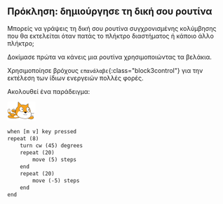 ## Πρόκληση: δημιούργησε τη δική σου ρουτίνα

Μπορείς να γράψεις τη δική σου ρουτίνα συγχρονισμένης κολύμβησης που θα εκτελείται όταν πατάς το πλήκτρο διαστήματος ή κάποιο άλλο πλήκτρο;

Δοκίμασε πρώτα να κάνεις μια ρουτίνα χρησιμοποιώντας τα βελάκια.

Χρησιμοποίησε βρόχους `επανάλαβε`{:class="block3control"} για την εκτέλεση των ίδιων ενεργειών πολλές φορές.

Ακολουθεί ένα παράδειγμα:

![αντικείμενο κολυμβητή](images/swimmer-sprite.png)

```blocks3
when [m v] key pressed
repeat (8)
    turn cw (45) degrees
    repeat (20)
        move (5) steps
    end
    repeat (20)
        move (-5) steps
    end
end
```

